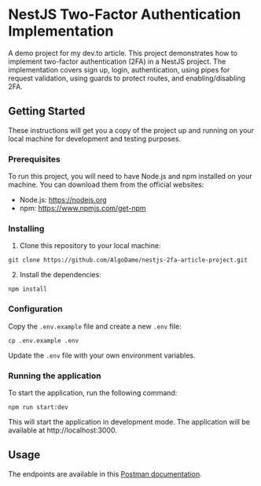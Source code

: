 # NestJS Two-Factor Authentication Implementation

A demo project for my dev.to article. This project demonstrates how to implement two-factor authentication (2FA) in a NestJS project. The implementation covers sign up, login, authentication, using pipes for request validation, using guards to protect routes, and enabling/disabling 2FA.

## Getting Started

These instructions will get you a copy of the project up and running on your local machine for development and testing purposes.

### Prerequisites

To run this project, you will need to have Node.js and npm installed on your machine. You can download them from the official websites:

- Node.js: https://nodejs.org
- npm: https://www.npmjs.com/get-npm

### Installing

1. Clone this repository to your local machine:

```
git clone https://github.com/AlgoDame/nestjs-2fa-article-project.git
```

2. Install the dependencies:

```
npm install
```

### Configuration

Copy the `.env.example` file and create a new `.env` file:

```
cp .env.example .env
```

Update the `.env` file with your own environment variables.

### Running the application

To start the application, run the following command:

```
npm run start:dev
```

This will start the application in development mode. The application will be available at http://localhost:3000.

## Usage

The endpoints are available in this [Postman documentation](https://documenter.getpostman.com/view/15503893/2s93eYVsFF).

